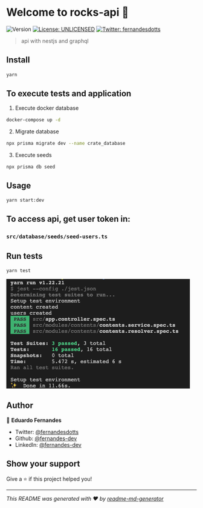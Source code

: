# Welcome to rocks-api 👋
![Version](https://img.shields.io/badge/version-0.0.1-blue.svg?cacheSeconds=2592000)
[![License: UNLICENSED](https://img.shields.io/badge/License-UNLICENSED-yellow.svg)](#)
[![Twitter: fernandesdotts](https://img.shields.io/twitter/follow/fernandesdotts.svg?style=social)](https://twitter.com/fernandesdotts)

> api with nestjs and graphql

## Install

```sh
yarn
```

## To execute tests and application

1. Execute docker database

```sh
docker-compose up -d
```

2. Migrate database

```sh
npx prisma migrate dev --name crate_database
```

3. Execute seeds

```
npx prisma db seed
```

## Usage

```sh
yarn start:dev
```

## To access api, get user token in:
### `src/database/seeds/seed-users.ts`

## Run tests

```sh
yarn test
```

![Tests](./test/rocks-api-tests.png)

## Author

👤 **Eduardo Fernandes**

* Twitter: [@fernandesdotts](https://twitter.com/fernandesdotts)
* Github: [@fernandes-dev](https://github.com/fernandes-dev)
* LinkedIn: [@fernandes-dev](https://linkedin.com/in/fernandes-dev)

## Show your support

Give a ⭐️ if this project helped you!


***
_This README was generated with ❤️ by [readme-md-generator](https://github.com/kefranabg/readme-md-generator)_
